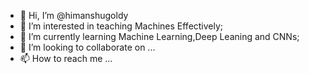 - 👋 Hi, I’m @himanshugoldy
- 👀 I’m interested in teaching Machines Effectively;
- 🌱 I’m currently learning Machine Learning,Deep Leaning and CNNs;
- 💞️ I’m looking to collaborate on ...
- 📫 How to reach me ...

<!---
himanshugoldy/himanshugoldy is a ✨ special ✨ repository because its `README.md` (this file) appears on your GitHub profile.
You can click the Preview link to take a look at your changes.
--->
